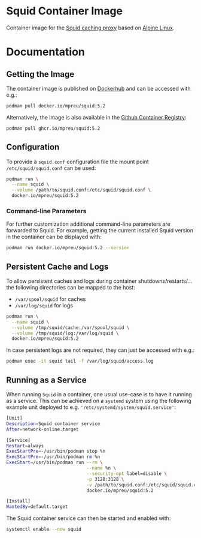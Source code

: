 # Squid Container Image
Container image for the [Squid caching proxy](http://www.squid-cache.org/) based on [Alpine Linux](https://alpinelinux.org/).

# Documentation
## Getting the Image
The container image is published on [Dockerhub](https://hub.docker.com/repository/docker/mpreu/squid) and can be accessed with e.g.:

```bash
podman pull docker.io/mpreu/squid:5.2
```

Alternatively, the image is also available in the [Github Container Registry](https://docs.github.com/en/packages/guides/about-github-container-registry):

```bash
podman pull ghcr.io/mpreu/squid:5.2
```

## Configuration
To provide a `squid.conf` configuration file the mount point `/etc/squid/squid.conf` can be used:

```bash
podman run \
  --name squid \
  --volume /path/to/squid.conf:/etc/squid/squid.conf \
  docker.io/mpreu/squid:5.2
```

### Command-line Parameters
For further customization additional command-line parameters are forwarded to Squid. For example, getting the current installed Squid version in the container can be displayed with:

```bash
podman run docker.io/mpreu/squid:5.2 --version
```

## Persistent Cache and Logs
To allow persistent caches and logs during container shutdowns/restarts/... the following directories can be mapped to the host:

- `/var/spool/squid` for caches
- `/var/log/squid` for logs

```bash
podman run \
  --name squid \
  --volume /tmp/squid/cache:/var/spool/squid \
  --volume /tmp/squid/log:/var/log/squid \
  docker.io/mpreu/squid:5.2
```

In case persistent logs are not required, they can just be accessed with e.g.:

```bash
podman exec -it squid tail -f /var/log/squid/access.log
```

## Running as a Service
When running `Squid` in a container, one usual use-case is to have it running as a service. This can be achieved on a `systemd` system using the following example unit deployed to e.g. `'/etc/systemd/system/squid.service'`:

```bash
[Unit]
Description=Squid container service
After=network-online.target

[Service]
Restart=always
ExecStartPre=-/usr/bin/podman stop %n
ExecStartPre=-/usr/bin/podman rm %n
ExecStart=/usr/bin/podman run --rm \
                              --name %n \
                              --security-opt label=disable \
                              -p 3128:3128 \
                              -v /path/to/squid.conf:/etc/squid/squid.conf \
                              docker.io/mpreu/squid:5.2

[Install]
WantedBy=default.target
```

The Squid container service can then be started and enabled with:

```bash
systemctl enable --now squid
```
